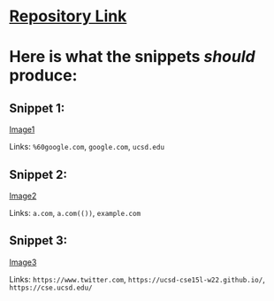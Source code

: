 # [Repository Link](https://github.com/Stephen-Schuster/markdown-parse)

# Here is what the snippets *should* produce:

## Snippet 1:

[Image1](lr4img1.png) 

Links: `%60google.com`, `google.com`, `ucsd.edu`

## Snippet 2:

[Image2](lr4img2.png) 

Links: `a.com`, `a.com(())`, `example.com`

## Snippet 3:

[Image3](lr4img3.png) 

Links: `https://www.twitter.com`, `https://ucsd-cse15l-w22.github.io/`, `https://cse.ucsd.edu/`
